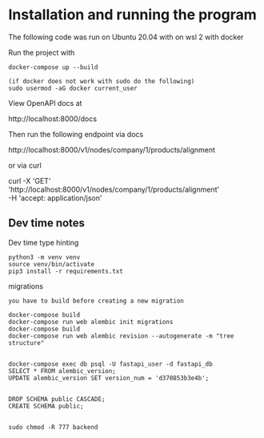 # Installation and running the program

The following code was run on Ubuntu 20.04 with on wsl 2 with docker

Run the project with

```
docker-compose up --build

(if docker does not work with sudo do the following)
sudo usermod -aG docker current_user
```

View OpenAPI docs at

http://localhost:8000/docs


Then run the following endpoint via docs

http://localhost:8000/v1/nodes/company/1/products/alignment

or via curl

curl -X 'GET' \
  'http://localhost:8000/v1/nodes/company/1/products/alignment' \
  -H 'accept: application/json'


## Dev time notes

Dev time type hinting

```
python3 -m venv venv
source venv/bin/activate
pip3 install -r requirements.txt
```

migrations

```
you have to build before creating a new migration

docker-compose build
docker-compose run web alembic init migrations
docker-compose build
docker-compose run web alembic revision --autogenerate -m "tree structure"


docker-compose exec db psql -U fastapi_user -d fastapi_db
SELECT * FROM alembic_version;
UPDATE alembic_version SET version_num = 'd370853b3e4b';


DROP SCHEMA public CASCADE;
CREATE SCHEMA public;


sudo chmod -R 777 backend
```
